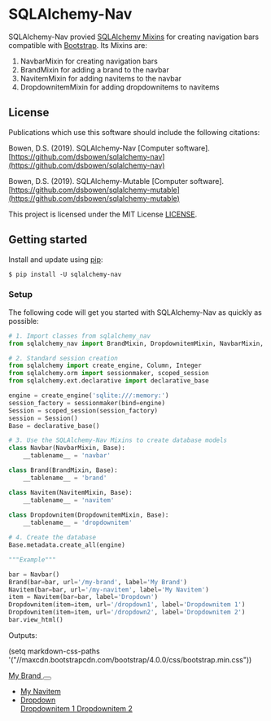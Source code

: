 # SQLAlchemy-Nav

SQLAlchemy-Nav provied [SQLAlchemy Mixins](https://docs.sqlalchemy.org/en/13/orm/extensions/declarative/mixins.html) for creating navigation bars compatible with [Bootstrap](https://getbootstrap.com/docs/4.3/components/navbar/). Its Mixins are:

1. NavbarMixin for creating navigation bars
2. BrandMixin for adding a brand to the navbar
3. NavitemMixin for adding navitems to the navbar
4. DropdownitemMixin for adding dropdownitems to navitems

## License

Publications which use this software should include the following citations:

Bowen, D.S. (2019). SQLAlchemy-Nav \[Computer software\]. [https://github.com/dsbowen/sqlalchemy-nav](https://github.com/dsbowen/sqlalchemy-nav)

Bowen, D.S. (2019). SQLAlchemy-Mutable \[Computer software\]. [https://github.com/dsbowen/sqlalchemy-mutable](https://github.com/dsbowen/sqlalchemy-mutable)

This project is licensed under the MIT License [LICENSE](https://github.com/dsbowen/sqlalchemy-nav/blob/master/LICENSE).

## Getting started

Install and update using [pip](https://pip.pypa.io/en/stable/quickstart):

```
$ pip install -U sqlalchemy-nav
```

### Setup

The following code will get you started with SQLAlchemy-Nav as quickly as possible:

```python
# 1. Import classes from sqlalchemy_nav
from sqlalchemy_nav import BrandMixin, DropdownitemMixin, NavbarMixin, NavitemMixin

# 2. Standard session creation
from sqlalchemy import create_engine, Column, Integer
from sqlalchemy.orm import sessionmaker, scoped_session
from sqlalchemy.ext.declarative import declarative_base

engine = create_engine('sqlite:///:memory:')
session_factory = sessionmaker(bind=engine)
Session = scoped_session(session_factory)
session = Session()
Base = declarative_base()

# 3. Use the SQLAlchemy-Nav Mixins to create database models
class Navbar(NavbarMixin, Base):
    __tablename__ = 'navbar'

class Brand(BrandMixin, Base):
    __tablename__ = 'brand'

class Navitem(NavitemMixin, Base):
    __tablename__ = 'navitem'
    
class Dropdownitem(DropdownitemMixin, Base):
    __tablename__ = 'dropdownitem'

# 4. Create the database
Base.metadata.create_all(engine)

"""Example"""

bar = Navbar()
Brand(bar=bar, url='/my-brand', label='My Brand')
Navitem(bar=bar, url='/my-navitem', label='My Navitem')
item = Navitem(bar=bar, label='Dropdown')
Dropdownitem(item=item, url='/dropdown1', label='Dropdownitem 1')
Dropdownitem(item=item, url='/dropdown2', label='Dropdownitem 2')
bar.view_html()
```

Outputs:

(setq markdown-css-paths '("//maxcdn.bootstrapcdn.com/bootstrap/4.0.0/css/bootstrap.min.css"))

<nav class="navbar navbar-expand-lg navbar-dark bg-dark">
 <a class="navbar-brand" href="/my-brand">
  My Brand
 </a>
 <button aria-controls="navbarSupportedContent" aria-expanded="false" aria-label="Toggle navigation" class="navbar-toggler" data-target="#navbarSupportedContent" data-toggle="collapse" type="button">
  <span class="navbar-toggler-icon">
  </span>
 </button>
 <div class="collapse navbar-collapse" id="navbarSupportedContent">
  <ul class="navbar-nav mr-auto">
   <li class="nav-item">
    <a class="nav-link" href="/my-navitem">
     My Navitem
    </a>
   </li>
   <li class="nav-item">
    <a aria-expanded="false" aria-haspopup="true" class="nav-link dropdown-toggle" data-toggle="dropdown" href="#" id="navbarDropdownNone" role="button">
     Dropdown
    </a>
    <div aria-labelledby="navbarDropdownNone" class="dropdown-menu">
     <a class="dropdown-item" href="/dropdown1">
      Dropdownitem 1
     </a>
     <a class="dropdown-item" href="/dropdown2">
      Dropdownitem 2
     </a>
    </div>
   </li>
  </ul>
 </div>
</nav>